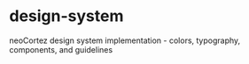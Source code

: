 # design-system
neoCortez design system implementation - colors, typography, components, and guidelines
